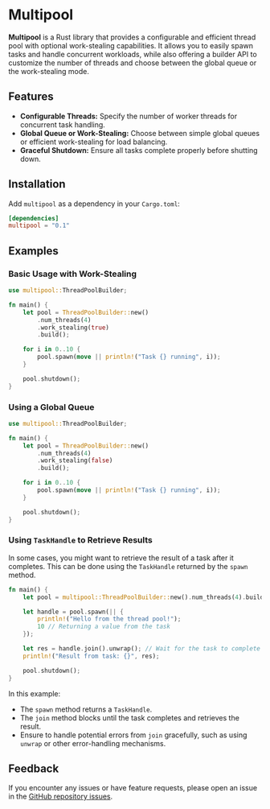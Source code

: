 # Multipool

**Multipool** is a Rust library that provides a configurable and efficient thread pool with optional work-stealing capabilities. It allows you to easily spawn tasks and handle concurrent workloads, while also offering a builder API to customize the number of threads and choose between the global queue or the work-stealing mode.

## Features

- **Configurable Threads:** Specify the number of worker threads for concurrent task handling.
- **Global Queue or Work-Stealing:** Choose between simple global queues or efficient work-stealing for load balancing.
- **Graceful Shutdown:** Ensure all tasks complete properly before shutting down.

## Installation

Add `multipool` as a dependency in your `Cargo.toml`:

```toml
[dependencies]
multipool = "0.1"
```

## Examples

### Basic Usage with Work-Stealing

```rust
use multipool::ThreadPoolBuilder;

fn main() {
    let pool = ThreadPoolBuilder::new()
        .num_threads(4)
        .work_stealing(true)
        .build();

    for i in 0..10 {
        pool.spawn(move || println!("Task {} running", i));
    }

    pool.shutdown();
}
```

### Using a Global Queue

```rust
use multipool::ThreadPoolBuilder;

fn main() {
    let pool = ThreadPoolBuilder::new()
        .num_threads(4)
        .work_stealing(false)
        .build();

    for i in 0..10 {
        pool.spawn(move || println!("Task {} running", i));
    }

    pool.shutdown();
}
```

### Using `TaskHandle` to Retrieve Results

In some cases, you might want to retrieve the result of a task after it completes. This can be done using the `TaskHandle` returned by the `spawn` method.

```rust
fn main() {
    let pool = multipool::ThreadPoolBuilder::new().num_threads(4).build();

    let handle = pool.spawn(|| {
        println!("Hello from the thread pool!");
        10 // Returning a value from the task
    });

    let res = handle.join().unwrap(); // Wait for the task to complete and retrieve the result
    println!("Result from task: {}", res);

    pool.shutdown();
}
```

In this example:

- The `spawn` method returns a `TaskHandle`.
- The `join` method blocks until the task completes and retrieves the result.
- Ensure to handle potential errors from `join` gracefully, such as using `unwrap` or other error-handling mechanisms.

## Feedback

If you encounter any issues or have feature requests, please open an issue in the [GitHub repository issues](https://github.com/ndranathunga/multipool/issues).

